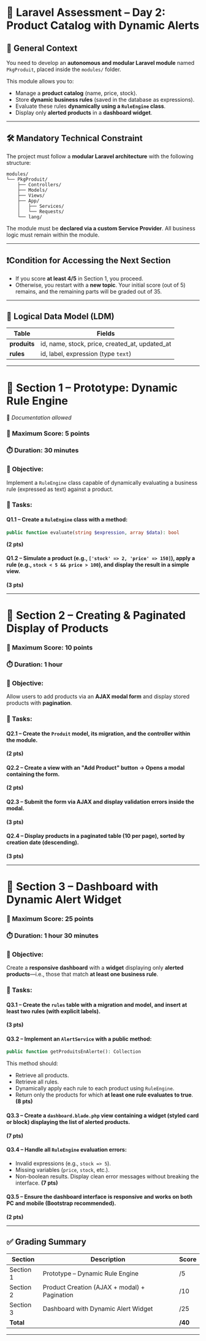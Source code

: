 # 🧪 **Laravel Assessment – Day 2: Product Catalog with Dynamic Alerts**

## 🧩 **General Context**

You need to develop an **autonomous and modular Laravel module** named `PkgProduit`, placed inside the `modules/` folder.

This module allows you to:

-   Manage a **product catalog** (name, price, stock).
-   Store **dynamic business rules** (saved in the database as expressions).
-   Evaluate these rules **dynamically using a `RuleEngine` class**.
-   Display only **alerted products** in a **dashboard widget**.

---

## 🛠️ **Mandatory Technical Constraint**

The project must follow a **modular Laravel architecture** with the following structure:

```
modules/
└── PkgProduit/
    ├── Controllers/
    ├── Models/
    ├── Views/
    ├── App/
    │   ├── Services/
    │   └── Requests/
    └── lang/
```

The module must be **declared via a custom Service Provider**.
All business logic must remain within the module.

---

## ❗️**Condition for Accessing the Next Section**

-   If you score **at least 4/5** in Section 1, you proceed.
-   Otherwise, you restart with a **new topic**. Your initial score (out of 5) remains, and the remaining parts will be graded out of 35.

---

## 🧾 Logical Data Model (LDM)

| Table        | Fields                                         |
| ------------ | ---------------------------------------------- |
| **produits** | id, name, stock, price, created_at, updated_at |
| **rules**    | id, label, expression (type `text`)            |

---

# 📁 **Section 1 – Prototype: Dynamic Rule Engine**

📖 _Documentation allowed_

### 🧮 Maximum Score: 5 points

### ⏱️ Duration: 30 minutes

### 🎯 Objective:

Implement a `RuleEngine` class capable of dynamically evaluating a business rule (expressed as text) against a product.

### 🔹 Tasks:

#### Q1.1 – Create a `RuleEngine` class with a method:

```php
public function evaluate(string $expression, array $data): bool
```

**(2 pts)**

#### Q1.2 – Simulate a product (e.g., `['stock' => 2, 'price' => 150]`), apply a rule (e.g., `stock < 5 && price > 100`), and display the result in a simple view.

**(3 pts)**

---

# 📁 **Section 2 – Creating & Paginated Display of Products**

### 🧮 Maximum Score: 10 points

### ⏱️ Duration: 1 hour

### 🎯 Objective:

Allow users to add products via an **AJAX modal form** and display stored products with **pagination**.

### 🔹 Tasks:

#### Q2.1 – Create the `Produit` model, its migration, and the controller within the module.

**(2 pts)**

#### Q2.2 – Create a view with an "Add Product" button → Opens a modal containing the form.

**(2 pts)**

#### Q2.3 – Submit the form via AJAX and display validation errors inside the modal.

**(3 pts)**

#### Q2.4 – Display products in a **paginated table (10 per page)**, sorted by creation date (descending).

**(3 pts)**

---

# 📁 **Section 3 – Dashboard with Dynamic Alert Widget**

### 🧮 Maximum Score: 25 points

### ⏱️ Duration: 1 hour 30 minutes

### 🎯 Objective:

Create a **responsive dashboard** with a **widget** displaying only **alerted products**—i.e., those that match **at least one business rule**.

### 🔹 Tasks:

#### Q3.1 – Create the `rules` table with a migration and model, and insert **at least two rules** (with explicit labels).

**(3 pts)**

#### Q3.2 – Implement an `AlertService` with a public method:

```php
public function getProduitsEnAlerte(): Collection
```

This method should:

-   Retrieve all products.
-   Retrieve all rules.
-   Dynamically apply each rule to each product using `RuleEngine`.
-   Return only the products for which **at least one rule evaluates to true**.
    **(8 pts)**

#### Q3.3 – Create a `dashboard.blade.php` view containing a **widget** (styled card or block) displaying the list of alerted products.

**(7 pts)**

#### Q3.4 – Handle all `RuleEngine` evaluation errors:

-   Invalid expressions (e.g., `stock => 5`).
-   Missing variables (`price`, `stock`, etc.).
-   Non-boolean results.
    Display clean error messages without breaking the interface.
    **(7 pts)**

#### Q3.5 – Ensure the dashboard interface is **responsive and works on both PC and mobile** (Bootstrap recommended).

**(2 pts)**

---

## ✅ **Grading Summary**

| Section   | Description                                  | Score   |
| --------- | -------------------------------------------- | ------- |
| Section 1 | Prototype – Dynamic Rule Engine              | /5      |
| Section 2 | Product Creation (AJAX + modal) + Pagination | /10     |
| Section 3 | Dashboard with Dynamic Alert Widget          | /25     |
| **Total** |                                              | **/40** |

---

